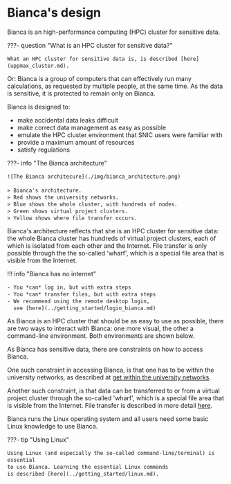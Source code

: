 # Bianca's design

Bianca is an high-performance computing (HPC) cluster for sensitive data.

???- question "What is an HPC cluster for sensitive data?"

    What an HPC cluster for sensitive data is, is described [here](uppmax_cluster.md).

Or: Bianca is a group of computers that can effectively run many calculations, 
as requested by multiple people, at the same time.
As the data is sensitive, it is protected to remain only on Bianca.

Bianca is designed to:

- make accidental data leaks difficult
- make correct data management as easy as possible
- emulate the HPC cluster environment that SNIC users were familiar with
- provide a maximum amount of resources
- satisfy regulations

???- info "The Bianca architecture"

    ![The Bianca architecure](./img/bianca_architecture.png)

    > Bianca's architecture.
    > Red shows the university networks.
    > Blue shows the whole cluster, with hundreds of nodes.
    > Green shows virtual project clusters.
    > Yellow shows where file transfer occurs.

Bianca's architecture reflects that 
she is an HPC cluster for sensitive data:
the whole Bianca cluster has hundreds 
of virtual project clusters, 
each of which is isolated from each other and the Internet.
File transfer is only possible through the the so-called 'wharf', 
which is a special file area that is visible from the Internet.

!!! info "Bianca has no internet"

    - You *can* log in, but with extra steps
    - You *can* transfer files, but with extra steps
    - We recommend using the remote desktop login, 
      see [here](../getting_started/login_bianca.md)

As Bianca is an HPC cluster that should be as easy to 
use as possible, there are two ways to interact with Bianca:
one more visual, the other a command-line environment.
Both environments are shown below.

As Bianca has sensitive data, there are constraints on how to
access Bianca.

One such constraint in accessing Bianca, 
is that one has to be within the university
networks, as described at [get within the university networks](#get-within-the-university-networks).

Another such constraint, is that data can be
transferred to or from a virtual project cluster through the so-called 'wharf', 
which is a special file area that is visible from the Internet.
File transfer is described in more detail [here](../cluster_guides/transfer_bianca.md).

Bianca runs the Linux operating system and all users need some
basic Linux knowledge to use Bianca.

???- tip "Using Linux"

    Using Linux (and especially the so-called command-line/terminal) is essential
    to use Bianca. Learning the essential Linux commands 
    is described [here](../getting_started/linux.md).
